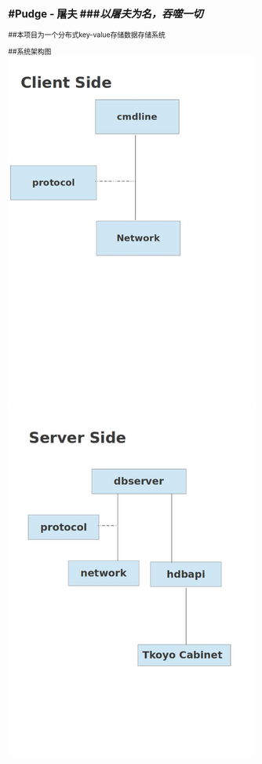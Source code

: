 #Pudge - 屠夫
###_以屠夫为名，吞噬一切_
----
##本项目为一个分布式key-value存储数据存储系统
  
##系统架构图
![client](client.jpg)
![server](server.jpg)